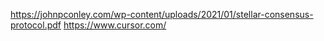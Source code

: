 https://johnpconley.com/wp-content/uploads/2021/01/stellar-consensus-protocol.pdf
https://www.cursor.com/
